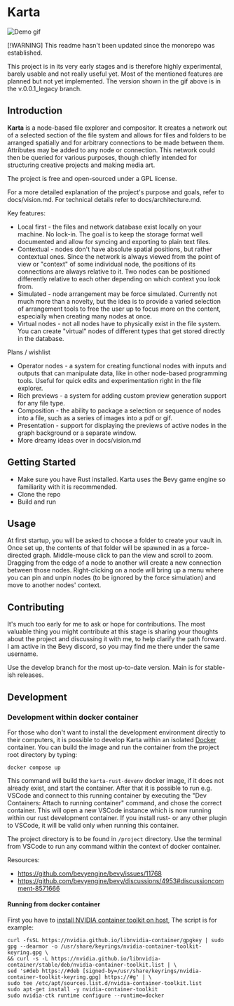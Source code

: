 # Karta
![Demo gif](/docs/karta.gif)

[!WARNING] 
This readme hasn't been updated since the monorepo was established. 

This project is in its very early stages and is therefore highly experimental, barely usable and not really useful yet. Most of the mentioned features are planned but not yet implemented. The version shown in the gif above is in the v.0.0.1_legacy branch. 

## Introduction

**Karta** is a node-based file explorer and compositor. It creates a network out of a selected section of the file system and allows for files and folders to be arranged spatially and for arbitrary connections to be made between them. Attributes may be added to any node or connection. This network could then be queried for various purposes, though chiefly intended for structuring creative projects and making media art. 

The project is free and open-sourced under a GPL license. 

For a more detailed explanation of the project's purpose and goals, refer to docs/vision.md. For technical details refer to docs/architecture.md. 

Key features:
* Local first - the files and network database exist locally on your machine. No lock-in. The goal is to keep the storage format well documented and allow for syncing and exporting to plain text files.
* Contextual - nodes don't have absolute spatial positions, but rather contextual ones. Since the network is always viewed from the point of view or "context" of some individual node, the positions of its connections are always relative to it. Two nodes can be positioned differently relative to each other depending on which context you look from.
* Simulated - node arrangement may be force simulated. Currently not much more than a novelty, but the idea is to provide a varied selection of arrangement tools to free the user up to focus more on the content, especially when creating many nodes at once. 
* Virtual nodes - not all nodes have to physically exist in the file system. You can create "virtual" nodes of different types that get stored directly in the database. 

Plans / wishlist
* Operator nodes - a system for creating functional nodes with inputs and outputs that can manipulate data, like in other node-based programming tools. Useful for quick edits and  experimentation right in the file explorer. 
* Rich previews - a system for adding custom preview generation support for any file type. 
* Composition - the ability to package a selection or sequence of nodes into a file, such as a series of images into a pdf or gif. 
* Presentation - support for displaying the previews of active nodes in the graph background or a separate window. 
* More dreamy ideas over in docs/vision.md

## Getting Started

* Make sure you have Rust installed. Karta uses the Bevy game engine so familiarity with it is recommended. 
* Clone the repo
* Build and run 

## Usage

At first startup, you will be asked to choose a folder to create your vault in. Once set up, the contents of that folder will be spawned in as a force-directed graph. Middle-mouse click to pan the view and scroll to zoom. Dragging from the edge of a node to another will create a new connection between those nodes. Right-clicking on a node will bring up a menu where you can pin and unpin nodes (to be ignored by the force simulation) and move to another nodes' context. 

## Contributing

It's much too early for me to ask or hope for contributions. The most valuable thing you might contribute at this stage is sharing your thoughts about the project and discussing it with me, to help clarify the path forward. I am active in the Bevy discord, so you may find me there under the same username. 

Use the develop branch for the most up-to-date version. Main is for stable-ish releases. 

## Development

### Development within docker container

For those who don't want to install the development environment directly to their computers, 
it is possible to develop Karta within an isolated [Docker](https://docs.docker.com/) container. 
You can build the image and run the container from the project root directory by typing: 

    docker compose up

This command will build the `karta-rust-devenv` docker image, if it does not already exist, and 
start the container. After that it is possible to run e.g. VSCode and connect to this running container by 
executing the "Dev Containers: Attach to running container" command, and chose the correct container. 
This will open a new VSCode instance which is now running within our rust development container. 
If you install rust- or any other plugin to VSCode, it will be valid only when running this container. 

The project directory is to be found in `/project` directory. Use the terminal from VSCode to run 
any command within the context of docker container. 

Resources:
- https://github.com/bevyengine/bevy/issues/11768 
- https://github.com/bevyengine/bevy/discussions/4953#discussioncomment-8571666

#### Running from docker container

First you have to [install NVIDIA container toolkit on host](https://docs.nvidia.com/datacenter/cloud-native/container-toolkit/latest/install-guide.html), 
The script is for example: 

    curl -fsSL https://nvidia.github.io/libnvidia-container/gpgkey | sudo gpg --dearmor -o /usr/share/keyrings/nvidia-container-toolkit-keyring.gpg \
    && curl -s -L https://nvidia.github.io/libnvidia-container/stable/deb/nvidia-container-toolkit.list | \
    sed 's#deb https://#deb [signed-by=/usr/share/keyrings/nvidia-container-toolkit-keyring.gpg] https://#g' | \
    sudo tee /etc/apt/sources.list.d/nvidia-container-toolkit.list
    sudo apt-get install -y nvidia-container-toolkit
    sudo nvidia-ctk runtime configure --runtime=docker


